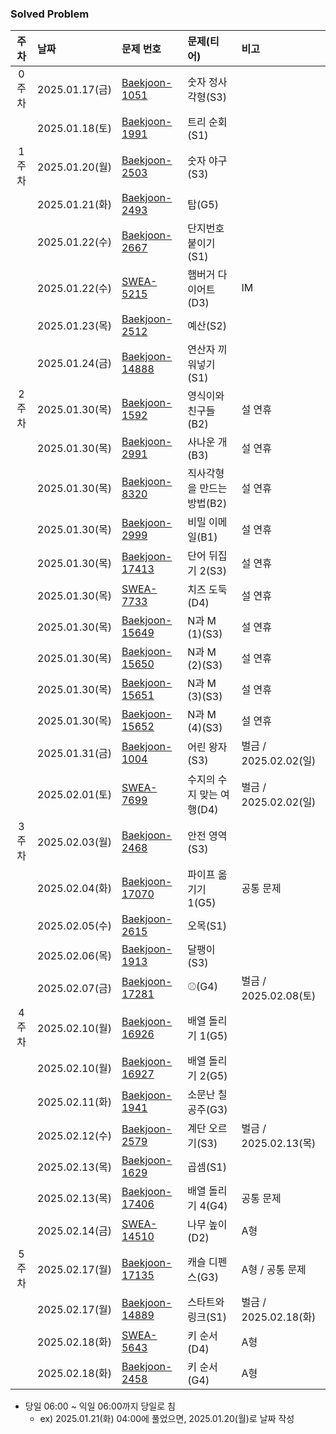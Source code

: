### Solved Problem

| 주차  | 날짜            | 문제 번호                                                                                                               | 문제(티어)           | 비고                 |
|:---:|:--------------|:--------------------------------------------------------------------------------------------------------------------|:-----------------|:-------------------|
| 0주차 | 2025.01.17(금) | [Baekjoon-1051](https://www.acmicpc.net/problem/1051)                                                               | 숫자 정사각형(S3)      |                    |
|     | 2025.01.18(토) | [Baekjoon-1991](https://www.acmicpc.net/problem/1991)                                                               | 트리 순회(S1)        |                    |
| 1주차 | 2025.01.20(월) | [Baekjoon-2503](https://www.acmicpc.net/problem/2503)                                                               | 숫자 야구(S3)        |                    |
|     | 2025.01.21(화) | [Baekjoon-2493](https://www.acmicpc.net/problem/2493)                                                               | 탑(G5)            |                    |
|     | 2025.01.22(수) | [Baekjoon-2667](https://www.acmicpc.net/problem/2667)                                                               | 단지번호붙이기(S1)      |                    |
|     | 2025.01.22(수) | [SWEA-5215](https://swexpertacademy.com/main/code/problem/problemDetail.do?contestProbId=AWT-lPB6dHUDFAVT)          | 햄버거 다이어트(D3)     | IM                 |
|     | 2025.01.23(목) | [Baekjoon-2512](https://www.acmicpc.net/problem/2512)                                                               | 예산(S2)           |                    |
|     | 2025.01.24(금) | [Baekjoon-14888](https://www.acmicpc.net/problem/14888)                                                             | 연산자 끼워넣기(S1)     |                    |
| 2주차 | 2025.01.30(목) | [Baekjoon-1592](https://www.acmicpc.net/problem/1592)                                                               | 영식이와 친구들(B2)     | 설 연휴               |
|     | 2025.01.30(목) | [Baekjoon-2991](https://www.acmicpc.net/problem/2991)                                                               | 사나운 개(B3)        | 설 연휴               |
|     | 2025.01.30(목) | [Baekjoon-8320](https://www.acmicpc.net/problem/8320)                                                               | 직사각형을 만드는 방법(B2) | 설 연휴               |
|     | 2025.01.30(목) | [Baekjoon-2999](https://www.acmicpc.net/problem/2999)                                                               | 비밀 이메일(B1)       | 설 연휴               |
|     | 2025.01.30(목) | [Baekjoon-17413](https://www.acmicpc.net/problem/17413)                                                             | 단어 뒤집기 2(S3)     | 설 연휴               |
|     | 2025.01.30(목) | [SWEA-7733](https://swexpertacademy.com/main/code/problem/problemDetail.do?contestProbId=AWrDOdQqRCUDFARG)          | 치즈 도둑(D4)        | 설 연휴               |
|     | 2025.01.30(목) | [Baekjoon-15649](https://www.acmicpc.net/problem/15649)                                                             | N과 M (1)(S3)     | 설 연휴               |
|     | 2025.01.30(목) | [Baekjoon-15650](https://www.acmicpc.net/problem/15650)                                                             | N과 M (2)(S3)     | 설 연휴               |
|     | 2025.01.30(목) | [Baekjoon-15651](https://www.acmicpc.net/problem/15651)                                                             | N과 M (3)(S3)     | 설 연휴               |
|     | 2025.01.30(목) | [Baekjoon-15652](https://www.acmicpc.net/problem/15652)                                                             | N과 M (4)(S3)     | 설 연휴               |
|     | 2025.01.31(금) | [Baekjoon-1004](https://www.acmicpc.net/problem/1004)                                                               | 어린 왕자(S3)        | 벌금 / 2025.02.02(일) |
|     | 2025.02.01(토) | [SWEA-7699](https://swexpertacademy.com/main/code/problem/problemDetail.do?contestProbId=AWqUzj0arpkDFARG)          | 수지의 수지 맞는 여행(D4) | 벌금 / 2025.02.02(일) | 
| 3주차 | 2025.02.03(월) | [Baekjoon-2468](https://www.acmicpc.net/problem/2468)                                                               | 안전 영역(S3)        |                    |
|     | 2025.02.04(화) | [Baekjoon-17070](https://www.acmicpc.net/problem/17070)                                                             | 파이프 옮기기 1(G5)    | 공통 문제              |
|     | 2025.02.05(수) | [Baekjoon-2615](https://www.acmicpc.net/problem/2615)                                                               | 오목(S1)           |                    |
|     | 2025.02.06(목) | [Baekjoon-1913](https://www.acmicpc.net/problem/1913)                                                               | 달팽이(S3)          |                    |
|     | 2025.02.07(금) | [Baekjoon-17281](https://www.acmicpc.net/problem/17281)                                                             | ⚾(G4)            | 벌금 / 2025.02.08(토) |
| 4주차 | 2025.02.10(월) | [Baekjoon-16926](https://www.acmicpc.net/problem/16926)                                                             | 배열 돌리기 1(G5)     |                    |
|     | 2025.02.10(월) | [Baekjoon-16927](https://www.acmicpc.net/problem/16927)                                                             | 배열 돌리기 2(G5)     |                    |
|     | 2025.02.11(화) | [Baekjoon-1941](https://www.acmicpc.net/problem/1941)                                                               | 소문난 칠공주(G3)      |                    |
|     | 2025.02.12(수) | [Baekjoon-2579](https://www.acmicpc.net/problem/2579)                                                               | 계단 오르기(S3)       | 벌금 / 2025.02.13(목) |
|     | 2025.02.13(목) | [Baekjoon-1629](https://www.acmicpc.net/problem/1629)                                                               | 곱셈(S1)           |                    |
|     | 2025.02.13(목) | [Baekjoon-17406](https://www.acmicpc.net/problem/17406)                                                             | 배열 돌리기 4(G4)     | 공통 문제              |
|     | 2025.02.14(금) | [SWEA-14510](https://swexpertacademy.com/main/code/userProblem/userProblemDetail.do?contestProbId=AYFofW8qpXYDFAR4) | 나무 높이(D2)        | A형                 |
| 5주차 | 2025.02.17(월) | [Baekjoon-17135](https://www.acmicpc.net/problem/17135)                                                             | 캐슬 디펜스(G3)       | A형 / 공통 문제         |
|  | 2025.02.17(월) | [Baekjoon-14889](https://www.acmicpc.net/problem/14889)                                                             | 스타트와 링크(S1)      | 벌금 / 2025.02.18(화) |
|  | 2025.02.18(화) | [SWEA-5643](https://swexpertacademy.com/main/code/problem/problemDetail.do?contestProbId=AWXQsLWKd5cDFAUo)          | 키 순서(D4)         | A형                 |
|  | 2025.02.18(화) | [Baekjoon-2458](https://www.acmicpc.net/problem/2458)                                                               | 키 순서(G4)         | A형                 |

* 당일 06:00 ~ 익일 06:00까지 당일로 침 
  * ex) 2025.01.21(화) 04:00에 풀었으면, 2025.01.20(월)로 날짜 작성
